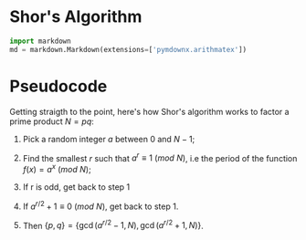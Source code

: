 # Shor's Algorithm

<!-- Description of the algorithm, mathematical statements and proofs. -->


```python
import markdown
md = markdown.Markdown(extensions=['pymdownx.arithmatex'])
```

# Pseudocode

Getting straigth to the point, here's how Shor's algorithm works to factor a prime product $N=pq$:

1. Pick a random integer $a$ between $0$ and $N-1$;

2. Find the smallest $r$ such that $a^r\equiv 1 ~(mod ~N)$, i.e the period of the function $f(x)=a^x~(mod~N)$;

3. If r is odd, get back to step 1

4. If $a^{r/2}+1\equiv 0~(mod~N)$, get back to step 1.

5. Then $\{p,q\}=\{\gcd(a^{r/2}-1,N),\gcd(a^{r/2}+1,N)\}$.


```python

```
